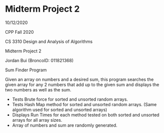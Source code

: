 # Midterm Project 2
10/12/2020

CPP Fall 2020

CS 3310 Design and Analysis of Algorithms

Midterm Project 2

Jordan Bui (BroncoID: 011821368)

Sum Finder Program

Given an array on numbers and a desired sum, this program searches the given array for any 2 numbers that add up to the given sum and displays the two numbers as well as the sum.
- Tests Brute force for sorted and unsorted random arrays.
- Tests Hash Map method for sorted and unsorted random arrays. (Same algorithm used for sorted and unsorted arrays)
- Displays Run Times for each method tested on both sorted and unsorted arrays for all array sizes.
- Array of numbers and sum are randomly generated.

